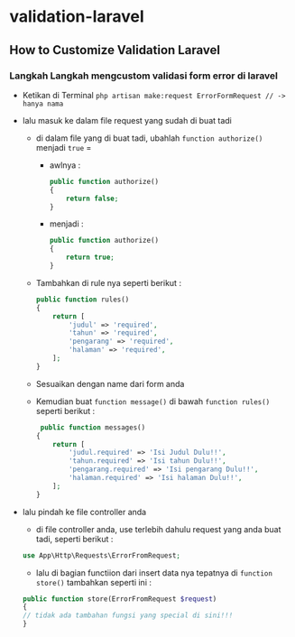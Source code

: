 # validation-laravel
## How to Customize Validation Laravel 

### Langkah Langkah mengcustom validasi form error di laravel
- Ketikan di Terminal `php artisan make:request ErrorFormRequest // -> hanya nama`

- lalu masuk ke dalam file request yang sudah di buat tadi
    - di dalam file yang di buat tadi, ubahlah `function authorize()` menjadi `true` = 
        - awlnya :
            ```php
            public function authorize()
            {
                return false;
            }
            ```
        - menjadi : 
            ```php
            public function authorize()
            {
                return true;
            }
            ```
    - Tambahkan di rule nya seperti berikut : 
    
        ```php
        public function rules()
        {
            return [
                'judul' => 'required',
                'tahun' => 'required', 
                'pengarang' => 'required',
                'halaman' => 'required',
            ];       
        }
        ```
    - Sesuaikan dengan name dari form anda

    - Kemudian buat `function message()` di bawah `function rules()` seperti berikut : 
        ```php
         public function messages()
        {
            return [
                'judul.required' => 'Isi Judul Dulu!!',
                'tahun.required' => 'Isi tahun Dulu!!',
                'pengarang.required' => 'Isi pengarang Dulu!!',
                'halaman.required' => 'Isi halaman Dulu!!',
            ];
        }
        ```
- lalu pindah ke file controller anda 
    - di file controller anda, use terlebih dahulu request yang anda buat tadi, seperti berikut : 
    ```php
    use App\Http\Requests\ErrorFromRequest;
    ```

    - lalu di bagian functiion dari insert data nya tepatnya di `function store()` tambahkan seperti ini : 
    
    ```php
    public function store(ErrorFromRequest $request)
    {
    // tidak ada tambahan fungsi yang special di sini!!!
    }

    ```

